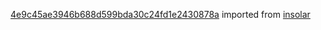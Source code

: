 [4e9c45ae3946b688d599bda30c24fd1e2430878a](https://github.com/insolar/insolar/commit/4e9c45ae3946b688d599bda30c24fd1e2430878a) imported from [insolar](https://github.com/insolar/insolar)
